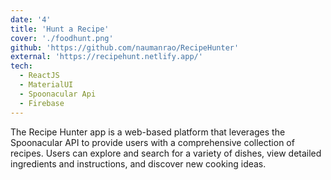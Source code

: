 ```yaml
---
date: '4'
title: 'Hunt a Recipe'
cover: './foodhunt.png'
github: 'https://github.com/naumanrao/RecipeHunter'
external: 'https://recipehunt.netlify.app/'
tech:
  - ReactJS
  - MaterialUI
  - Spoonacular Api
  - Firebase
---
```


The Recipe Hunter app is a web-based platform that leverages the Spoonacular API to provide users with a comprehensive collection of recipes. Users can explore and search for a variety of dishes, view detailed ingredients and instructions, and discover new cooking ideas.
